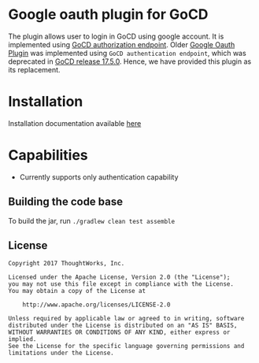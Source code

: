 # Google oauth plugin for GoCD

The plugin allows user to login in GoCD using google account. It is implemented using [GoCD authorization endpoint](https://plugin-api.gocd.org/17.5.0/authorization/). Older [Google Oauth Plugin](https://github.com/gocd-contrib/gocd-oauth-login/tree/master/google) was implemented using `GoCD authentication endpoint`, which was deprecated in [GoCD release 17.5.0](https://www.gocd.org/releases/#17.5.0). Hence, we have provided this plugin as its replacement. 

# Installation

Installation documentation available [here](INSTALL.md)

# Capabilities

* Currently supports only authentication capability

## Building the code base

To build the jar, run `./gradlew clean test assemble`

## License

```plain
Copyright 2017 ThoughtWorks, Inc.

Licensed under the Apache License, Version 2.0 (the "License");
you may not use this file except in compliance with the License.
You may obtain a copy of the License at

    http://www.apache.org/licenses/LICENSE-2.0

Unless required by applicable law or agreed to in writing, software
distributed under the License is distributed on an "AS IS" BASIS,
WITHOUT WARRANTIES OR CONDITIONS OF ANY KIND, either express or implied.
See the License for the specific language governing permissions and
limitations under the License.
```
